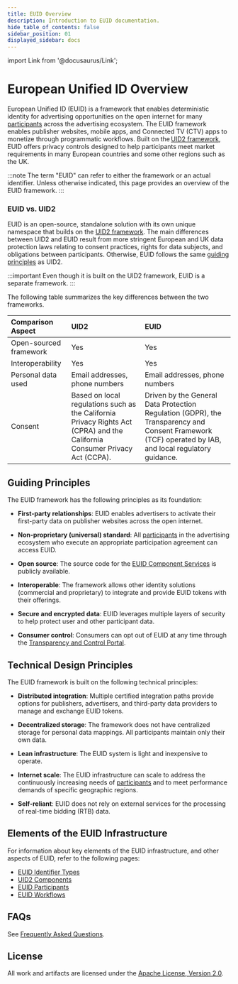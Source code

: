```yaml
---
title: EUID Overview
description: Introduction to EUID documentation.
hide_table_of_contents: false
sidebar_position: 01
displayed_sidebar: docs
---
```


import Link from '@docusaurus/Link';

# European Unified ID Overview

European Unified ID (EUID) is a framework that enables deterministic identity for advertising opportunities on the open internet for many [participants](overviews/participants-overview.md#euid-external-participants) across the advertising ecosystem. The EUID framework enables publisher websites, mobile apps, and Connected TV (CTV) apps to monetize through programmatic workflows. Built on the [UID2 framework](https://unifiedid.com/docs/intro), EUID offers privacy controls designed to help participants meet market requirements in many European countries and some other regions such as the UK.

:::note
The term "EUID" can refer to either the framework or an actual identifier. Unless otherwise indicated, this page provides an overview of the EUID framework.
:::

### EUID vs. UID2

EUID is an open-source, standalone solution with its own unique namespace that builds on the [UID2 framework](https://unifiedid.com/docs/intro). The main differences between UID2 and EUID result from more stringent European and UK data protection laws relating to consent practices, rights for data subjects, and obligations between participants. Otherwise, EUID follows the same [guiding principles](#guiding-principles) as UID2.

:::important
Even though it is built on the UID2 framework, EUID is a separate framework.
:::

The following table summarizes the key differences between the two frameworks.

| Comparison Aspect | UID2 | EUID |
| :--- | :--- | :--- |
| Open-sourced framework | Yes | Yes |
| Interoperability | Yes | Yes |
| Personal data used | Email addresses, phone numbers | Email addresses, phone numbers |
| Consent | Based on local regulations such as the California Privacy Rights Act (CPRA) and the California Consumer Privacy Act (CCPA). | Driven by the General Data Protection Regulation (GDPR), the Transparency and Consent Framework (TCF) operated by IAB, and local regulatory guidance. |

## Guiding Principles

The EUID framework has the following principles as its foundation:

- **First-party relationships**: EUID enables advertisers to activate their first-party data on publisher websites across the open internet.

- **Non-proprietary (universal) standard**: All [participants](overviews/participants-overview.md#euid-external-participants) in the advertising ecosystem who execute an appropriate participation agreement can access EUID.

- **Open source**: The source code for the [EUID Component Services](overviews/participants-overview.md#euid-component-services) is publicly available.

- **Interoperable**: The framework allows other identity solutions (commercial and proprietary) to integrate and provide EUID tokens with their offerings.

- **Secure and encrypted data**: EUID leverages multiple layers of security to help protect user and other participant data.

- **Consumer control**: Consumers can opt out of EUID at any time through the [Transparency and Control Portal](https://transparentadvertising.eu).

## Technical Design Principles

The EUID framework is built on the following technical principles:

- **Distributed integration**: Multiple certified integration paths provide options for publishers, advertisers, and third-party data providers to manage and exchange EUID tokens.

- **Decentralized storage**: The framework does not have centralized storage for <Link href="ref-info/glossary-uid#gl-personal-data">personal data</Link> mappings. All participants maintain only their own data.

- **Lean infrastructure**: The EUID system is light and inexpensive to operate.

- **Internet scale**: The EUID infrastructure can scale to address the continuously increasing needs of [participants](overviews/participants-overview.md#euid-external-participants) and to meet performance demands of specific geographic regions.

- **Self-reliant**: EUID does not rely on external services for the processing of real-time bidding (RTB) data.

## Elements of the EUID Infrastructure

For information about key elements of the EUID infrastructure, and other aspects of EUID, refer to the following pages:

- [EUID Identifier Types](ref-info/uid-identifier-types.md)
- [UID2 Components](ref-info/uid-components.md)
- [EUID Participants](overviews/participants-overview.md)
- [EUID Workflows](ref-info/uid-workflows.md)

## FAQs

See [Frequently Asked Questions](getting-started/gs-faqs.md).

## License
All work and artifacts are licensed under the [Apache License, Version 2.0](http://www.apache.org/licenses/LICENSE-2.0.txt).
